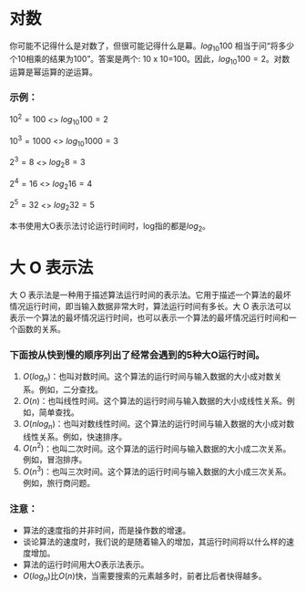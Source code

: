 # 对数

你可能不记得什么是对数了，但很可能记得什么是幕。$log_{10}{100}$ 相当于问“将多少个10相乘的结果为100”。答案是两个: 10 x 10=100。因此，$log_{10}{100}=2$。对数运算是幂运算的逆运算。

### 示例：

$10^2 = 100$ <> $log_{10}{100} = 2$

$10^3 = 1000$ <> $log_{10}{1000} = 3$

$2^3 = 8$ <> $log_{2}{8} = 3$

$2^4 = 16$ <> $log_{2}{16} = 4$

$2^5 = 32$ <> $log_{2}{32} = 5$

本书使用大O表示法讨论运行时间时，log指的都是$log_{2}$。

# 大 O 表示法
大 O 表示法是一种用于描述算法运行时间的表示法。它用于描述一个算法的最坏情况运行时间，即当输入数据非常大时，算法运行时间有多长。大 O 表示法可以表示一个算法的最坏情况运行时间，也可以表示一个算法的最坏情况运行时间和一个函数的关系。
### 下面按从快到慢的顺序列出了经常会遇到的5种大O运行时间。
1. $O(log_{n})$：也叫对数时间。这个算法的运行时间与输入数据的大小成对数关系。例如，二分查找。
2. $O(n)$：也叫线性时间。这个算法的运行时间与输入数据的大小成线性关系。例如，简单查找。
3. $O(nlog_{n})$：也叫对数线性时间。这个算法的运行时间与输入数据的大小成对数线性关系。例如，快速排序。
4. $O(n^2)$：也叫二次时间。这个算法的运行时间与输入数据的大小成二次关系。例如，冒泡排序。
5. $O(n^3)$：也叫三次时间。这个算法的运行时间与输入数据的大小成三次关系。例如，旅行商问题。

### 注意：
* 算法的速度指的并非时间，而是操作数的增速。
* 谈论算法的速度时，我们说的是随着输入的增加，其运行时间将以什么样的速度增加。
* 算法的运行时间用大O表示法表示。
* $O(log_{n})$比$O(n)$快，当需要搜索的元素越多时，前者比后者快得越多。